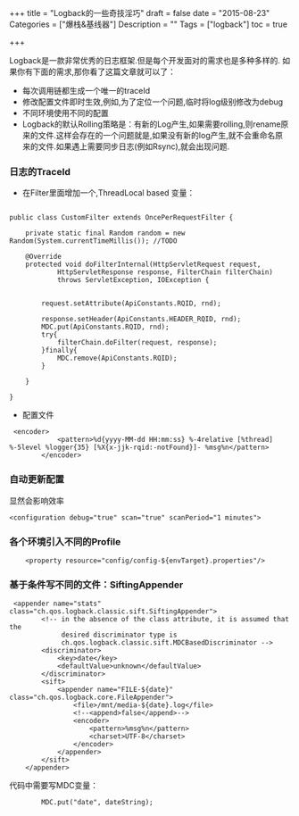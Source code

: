 +++
title = "Logback的一些奇技淫巧"
draft = false
date = "2015-08-23"
Categories = ["爆栈&基线器"] 
Description = "" 
Tags = ["logback"] 
toc = true

+++

Logback是一款非常优秀的日志框架.但是每个开发面对的需求也是多种多样的.
如果你有下面的需求,那你看了这篇文章就可以了：

- 每次调用链都生成一个唯一的traceId
- 修改配置文件即时生效,例如,为了定位一个问题,临时将log级别修改为debug
- 不同环境使用不同的配置
- Logback的默认Rolling策略是：有新的Log产生,如果需要rolling,则rename原来的文件.这样会存在的一个问题就是,如果没有新的log产生,就不会重命名原来的文件.如果遇上需要同步日志(例如Rsync),就会出现问题.

### 日志的TraceId

- 在Filter里面增加一个,ThreadLocal based 变量：


```

public class CustomFilter extends OncePerRequestFilter {
	
	private static final Random random = new Random(System.currentTimeMillis()); //TODO

	@Override
	protected void doFilterInternal(HttpServletRequest request,
			HttpServletResponse response, FilterChain filterChain)
			throws ServletException, IOException {
		
	
		request.setAttribute(ApiConstants.RQID, rnd);
		
		response.setHeader(ApiConstants.HEADER_RQID, rnd);
		MDC.put(ApiConstants.RQID, rnd);
		try{
			filterChain.doFilter(request, response);
		}finally{
			MDC.remove(ApiConstants.RQID);
		}

	}

}
 ```

 - 配置文件

```
 <encoder>
	        <pattern>%d{yyyy-MM-dd HH:mm:ss} %-4relative [%thread] %-5level %logger{35} [%X{x-jjk-rqid:-notFound}]- %msg%n</pattern>
	    </encoder>
```

### 自动更新配置
显然会影响效率

```
<configuration debug="true" scan="true" scanPeriod="1 minutes">

```
### 各个环境引入不同的Profile

```
	<property resource="config/config-${envTarget}.properties"/>

```
### 基于条件写不同的文件：SiftingAppender


```
 <appender name="stats" class="ch.qos.logback.classic.sift.SiftingAppender">
        <!-- in the absence of the class attribute, it is assumed that the
             desired discriminator type is
             ch.qos.logback.classic.sift.MDCBasedDiscriminator -->
        <discriminator>
            <key>date</key>
            <defaultValue>unknown</defaultValue>
        </discriminator>
        <sift>
            <appender name="FILE-${date}" class="ch.qos.logback.core.FileAppender">
                <file>/mnt/media-${date}.log</file>
                <!--<append>false</append>-->
                <encoder>
                    <pattern>%msg%n</pattern>
                    <charset>UTF-8</charset>
                </encoder>
            </appender>
        </sift>
    </appender>
```
代码中需要写MDC变量：


```
        MDC.put("date", dateString);

```





